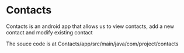# Contacts
Contacts is an android app that allows us to view contacts, add a new contact and modify existing contact

The souce code is at Contacts/app/src/main/java/com/project/contacts
